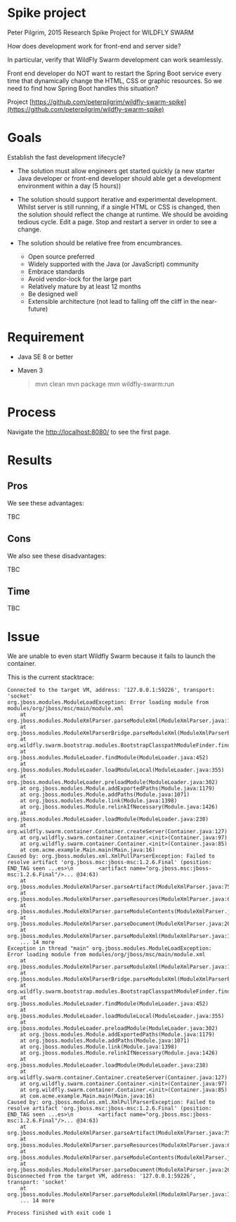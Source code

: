 # Spike project

Peter Pilgrim, 2015
Research Spike Project for WILDFLY SWARM

How does development work for front-end and server side?

In particular, verify that WildFly Swarm development can work seamlessly. 

Front end developer do NOT want to restart the Spring Boot service every time that dynamically change the HTML, CSS or graphic resources. 
So we need to find how Spring Boot handles this situation?

Project [https://github.com/peterpilgrim/wildfly-swarm-spike](https://github.com/peterpilgrim/wildfly-swarm-spike)

# Goals

Establish the fast development lifecycle?

* The solution must allow engineers get started quickly 
  (a new starter Java developer or front-end developer should able get a development environment within a day (5 hours))

* The solution should support iterative and experimental development. 
    Whilst server is still running, if a single HTML or CSS is changed, then the solution should reflect the change at runtime. 
    We should be avoiding tedious cycle. Edit a page. Stop and restart a server in order to see a change.  

* The solution should be relative free from encumbrances.

    * Open source preferred
    * Widely supported with the Java (or JavaScript) community
    * Embrace standards
    * Avoid vendor-lock for the large part
    * Relatively mature by at least 12 months
    * Be designed well
    * Extensible architecture (not lead to falling off the cliff in the near-future)

# Requirement

* Java SE 8 or better
* Maven 3 


    > mvn clean
    > mvn package
    > mvn wildfly-swarm:run


# Process 

    
Navigate the [http://localhost:8080/](http://localhost:8080/) to see the first page.



# Results

## Pros

We see these advantages:

TBC

## Cons

We also see these disadvantages:

TBC

## Time

TBC



# Issue

We are unable to even start Wildfly Swarm because it fails to launch the container. 

This is the current stacktrace:

    Connected to the target VM, address: '127.0.0.1:59226', transport: 'socket'
    org.jboss.modules.ModuleLoadException: Error loading module from modules/org/jboss/msc/main/module.xml
        at org.jboss.modules.ModuleXmlParser.parseModuleXml(ModuleXmlParser.java:150)
        at org.jboss.modules.ModuleXmlParserBridge.parseModuleXml(ModuleXmlParserBridge.java:17)
        at org.wildfly.swarm.bootstrap.modules.BootstrapClasspathModuleFinder.findModule(BootstrapClasspathModuleFinder.java:35)
        at org.jboss.modules.ModuleLoader.findModule(ModuleLoader.java:452)
        at org.jboss.modules.ModuleLoader.loadModuleLocal(ModuleLoader.java:355)
        at org.jboss.modules.ModuleLoader.preloadModule(ModuleLoader.java:302)
        at org.jboss.modules.Module.addExportedPaths(Module.java:1179)
        at org.jboss.modules.Module.addPaths(Module.java:1071)
        at org.jboss.modules.Module.link(Module.java:1398)
        at org.jboss.modules.Module.relinkIfNecessary(Module.java:1426)
        at org.jboss.modules.ModuleLoader.loadModule(ModuleLoader.java:238)
        at org.wildfly.swarm.container.Container.createServer(Container.java:127)
        at org.wildfly.swarm.container.Container.<init>(Container.java:97)
        at org.wildfly.swarm.container.Container.<init>(Container.java:85)
        at com.acme.example.Main.main(Main.java:16)
    Caused by: org.jboss.modules.xml.XmlPullParserException: Failed to resolve artifact 'org.jboss.msc:jboss-msc:1.2.6.Final' (position: END_TAG seen ...es>\n        <artifact name="org.jboss.msc:jboss-msc:1.2.6.Final"/>... @34:63) 
        at org.jboss.modules.ModuleXmlParser.parseArtifact(ModuleXmlParser.java:756)
        at org.jboss.modules.ModuleXmlParser.parseResources(ModuleXmlParser.java:650)
        at org.jboss.modules.ModuleXmlParser.parseModuleContents(ModuleXmlParser.java:446)
        at org.jboss.modules.ModuleXmlParser.parseDocument(ModuleXmlParser.java:261)
        at org.jboss.modules.ModuleXmlParser.parseModuleXml(ModuleXmlParser.java:148)
        ... 14 more
    Exception in thread "main" org.jboss.modules.ModuleLoadException: Error loading module from modules/org/jboss/msc/main/module.xml
        at org.jboss.modules.ModuleXmlParser.parseModuleXml(ModuleXmlParser.java:150)
        at org.jboss.modules.ModuleXmlParserBridge.parseModuleXml(ModuleXmlParserBridge.java:17)
        at org.wildfly.swarm.bootstrap.modules.BootstrapClasspathModuleFinder.findModule(BootstrapClasspathModuleFinder.java:35)
        at org.jboss.modules.ModuleLoader.findModule(ModuleLoader.java:452)
        at org.jboss.modules.ModuleLoader.loadModuleLocal(ModuleLoader.java:355)
        at org.jboss.modules.ModuleLoader.preloadModule(ModuleLoader.java:302)
        at org.jboss.modules.Module.addExportedPaths(Module.java:1179)
        at org.jboss.modules.Module.addPaths(Module.java:1071)
        at org.jboss.modules.Module.link(Module.java:1398)
        at org.jboss.modules.Module.relinkIfNecessary(Module.java:1426)
        at org.jboss.modules.ModuleLoader.loadModule(ModuleLoader.java:238)
        at org.wildfly.swarm.container.Container.createServer(Container.java:127)
        at org.wildfly.swarm.container.Container.<init>(Container.java:97)
        at org.wildfly.swarm.container.Container.<init>(Container.java:85)
        at com.acme.example.Main.main(Main.java:16)
    Caused by: org.jboss.modules.xml.XmlPullParserException: Failed to resolve artifact 'org.jboss.msc:jboss-msc:1.2.6.Final' (position: END_TAG seen ...es>\n        <artifact name="org.jboss.msc:jboss-msc:1.2.6.Final"/>... @34:63) 
        at org.jboss.modules.ModuleXmlParser.parseArtifact(ModuleXmlParser.java:756)
        at org.jboss.modules.ModuleXmlParser.parseResources(ModuleXmlParser.java:650)
        at org.jboss.modules.ModuleXmlParser.parseModuleContents(ModuleXmlParser.java:446)
        at org.jboss.modules.ModuleXmlParser.parseDocument(ModuleXmlParser.java:261)
    Disconnected from the target VM, address: '127.0.0.1:59226', transport: 'socket'
        at org.jboss.modules.ModuleXmlParser.parseModuleXml(ModuleXmlParser.java:148)
        ... 14 more
    
    Process finished with exit code 1


